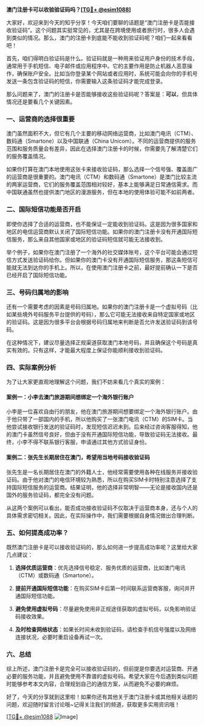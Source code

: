 **澳门注册卡可以收验验证码吗？[[TG💪+ @esim1088](https://t.me/s/esim1088)]**

大家好，欢迎来到今天的知乎分享！今天咱们要聊的话题是“澳门注册卡是否能接收验证码”。这个问题其实挺常见的，尤其是在跨境使用或者旅行时，很多人会遇到类似的情况。那么，澳门的注册卡到底能不能收到验证码呢？咱们一起来看看吧！

首先，咱们得明白验证码是什么。验证码就是一种用来验证用户身份的技术手段，通常用于手机短信、电子邮件或应用程序中。它的主要作用是防止机器人恶意操作，确保账户安全。比如当你登录某个网站或者应用时，系统可能会向你的手机号发送一条包含验证码的短信，你需要输入这条验证码才能完成登录。

那么问题来了，澳门的注册卡是否能够接收这些验证码呢？答案是：**可以**，但具体情况还是要看几个关键因素。

### 一、运营商的选择很重要

澳门虽然面积不大，但它有几个主要的移动网络运营商，比如澳门电讯（CTM）、数码通（Smartone）以及中国联通（China Unicom）。不同的运营商提供的服务范围和服务质量会有差异，因此在选择澳门注册卡的时候，你需要先了解清楚它们的服务覆盖情况。

如果你打算在澳门本地使用这张卡来接收验证码，那么选择一个信号强、覆盖面广的运营商是很重要的。澳门电讯（CTM）和数码通（Smartone）是澳门比较主流的两家运营商，它们的服务覆盖范围相对较好，基本上能够满足日常通信需求。而中国联通虽然也提供澳门地区的漫游服务，但在本地的使用体验可能不如前两者。

### 二、国际短信功能是否开启

即使你选择了合适的运营商，也不能保证一定能收到验证码。这是因为很多国家和地区的电信运营商默认关闭了国际短信功能。如果你的澳门注册卡没有开通国际短信服务，那么来自其他国家或地区的验证码短信就可能无法接收到。

举个例子，如果你在澳门注册了一个海外的社交媒体账号，这个平台可能会通过短信方式发送验证码给你。但如果你的澳门卡没有开通国际短信服务，那这条短信可能就无法到达你的手机上。所以，在使用澳门注册卡之前，最好提前确认一下是否已经开启了国际短信功能。

### 三、号码归属地的影响

还有一个需要考虑的因素是号码归属地。如果你的澳门注册卡是一个虚拟号码（比如某些境外号码服务平台提供的号码），那么它可能无法接收来自特定国家或地区的验证码。这是因为很多平台会根据号码归属地来判断是否允许发送验证码到该号码。

在这种情况下，建议尽量选择正规渠道获取澳门本地号码，并且确保这个号码是真实有效的。只有这样，才能最大程度上保证你能顺利接收到验证码。

### 四、实际案例分析

为了让大家更直观地理解这个问题，我们不妨来看几个真实的案例：

#### 案例一：小李去澳门旅游期间想绑定一个海外银行账户

小李是一位喜欢自由行的朋友，他在澳门旅游期间想要绑定一个海外银行账户。由于他只带了一部国内的手机，所以他购买了一张澳门电讯（CTM）的SIM卡。当他尝试接收银行发送的验证码时，发现短信迟迟未到。后来经过咨询客服得知，他的澳门卡虽然信号良好，但由于没有开通国际短信功能，导致验证码无法接收。最终，小李不得不联系银行客服，申请通过其他方式验证身份。

#### 案例二：张先生长期居住在澳门，希望用当地号码接收验证码

张先生是一名长期居住在澳门的外籍人士，他经常需要使用各种在线服务并接收验证码。由于他对澳门的电信环境较为熟悉，所以在购买SIM卡时特别注意选择了支持国际短信服务的运营商。结果证明，他的选择非常明智——无论是接收国内还是国外的服务验证码，都完全没有问题。

从这两个案例可以看出，能否成功接收验证码不仅取决于运营商本身，还与个人的具体需求密切相关。因此，在实际操作中，我们需要根据自身情况做出合理判断。

### 五、如何提高成功率？

既然澳门注册卡是可以接收验证码的，那么如何进一步提高成功率呢？这里给大家几点建议：

1. **选择优质运营商**：优先选择信号稳定、服务优质的运营商，比如澳门电讯（CTM）或数码通（Smartone）。
   
2. **提前开通国际短信功能**：在购买SIM卡后第一时间联系运营商客服，询问并开通国际短信功能。

3. **避免使用虚拟号码**：尽量避免使用非正规途径获取的虚拟号码，以免影响验证码接收效果。

4. **及时检查网络状态**：如果长时间未收到验证码，请检查手机信号强度以及网络连接状况，必要时重启设备再试一次。

### 六、总结

综上所述，澳门注册卡是完全可以接收验证码的，但前提是你要选对运营商、开通必要的服务功能，并且避免使用不靠谱的虚拟号码。希望大家在今后遇到类似问题时能够参考本文内容，合理规划自己的通信方案，从而避免不必要的麻烦。

好了，今天的分享就到这里啦！如果你还有其他关于澳门注册卡或其他相关话题的问题，欢迎随时留言讨论哦~记得关注我们的频道，获取更多实用资讯哦！

[[TG💪+ @esim1088](https://t.me/s/esim1088) ![Image](https://i.postimg.cc/4NQfJmqS/Snipaste-2025-05-13-00-14-12.png)]